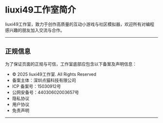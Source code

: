 # liuxi49工作室简介

liuxi49工作室，致力于创作高质量的互动小游戏与社区模拟器，欢迎所有对编程感兴趣的朋友加入交流与合作。

---

## 正规信息

为了保证页面的正规与可信，工作室底部应包含以下备案及声明信息：

- © 2025 liuxi49工作室. All Rights Reserved
- 备案主体：深圳点猫科技有限公司
- ICP 备案号：15030912号
- 公网安备号：44030602003657号
- 隐私协议
- 用户协议
- 免责声明

---